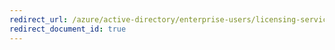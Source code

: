 ```yaml
---
redirect_url: /azure/active-directory/enterprise-users/licensing-service-plan-reference
redirect_document_id: true
---
```

